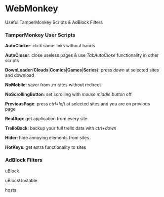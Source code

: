 # WebMonkey

Useful TamperMonkey Scripts & AdBlock Filters



### TamperMonkey User Scripts

**AutoClicker**: click some links without hands

**AutoCloser**: close useless pages & use _TabAutoClose_ functionality in other scripts

**DownLoader**(**Clouds**|**Comics**|**Games**|**Series**): press _down_ at selected sites and download

**NoMobile**: saver from .m-sites without redirect

**NoScrollingButton**: set scrolling with _mouse middle button_ off

**PreviousPage**: press _ctrl+left_ at selected sites and you are on previous page

**RealApp**: get application from every site

**TrelloBack**: backup your full trello data with _ctrl+down_



**Hider**: hide annoying elements from sites

**HotKeys**: get extra functionality to sites



### AdBlock Filters

uBlock

uBlockUnstable

hosts
